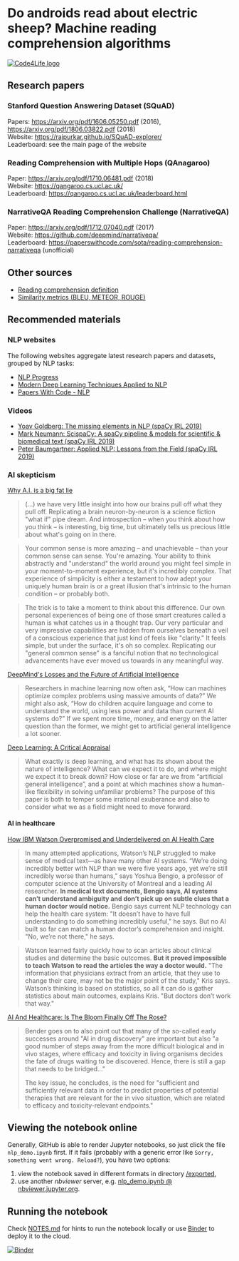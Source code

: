 # Do androids read about electric sheep? Machine reading comprehension algorithms

[![Code4Life logo](https://code4life.pl/assets/images/code4life-logo.png)](https://it.roche.pl/)

## Research papers

### Stanford Question Answering Dataset (SQuAD)

Papers: https://arxiv.org/pdf/1606.05250.pdf (2016), https://arxiv.org/pdf/1806.03822.pdf (2018)  
Website: https://rajpurkar.github.io/SQuAD-explorer/  
Leaderboard: see the main page of the website

### Reading Comprehension with Multiple Hops (QAnagaroo)

Paper: https://arxiv.org/pdf/1710.06481.pdf (2018)  
Website: https://qangaroo.cs.ucl.ac.uk/  
Leaderboard: https://qangaroo.cs.ucl.ac.uk/leaderboard.html

### NarrativeQA Reading Comprehension Challenge (NarrativeQA)

Paper: https://arxiv.org/pdf/1712.07040.pdf (2017)  
Website: https://github.com/deepmind/narrativeqa/  
Leaderboard: https://paperswithcode.com/sota/reading-comprehension-narrativeqa (unofficial)

## Other sources

- [Reading comprehension definition](https://en.wikipedia.org/wiki/Reading_comprehension)
- [Similarity metrics (BLEU, METEOR, ROUGE)](https://medium.com/explorations-in-language-and-learning/metrics-for-nlg-evaluation-c89b6a781054)

## Recommended materials

### NLP websites

The following websites aggregate latest research papers and datasets, grouped by NLP tasks:

- [NLP Progress](http://nlpprogress.com/)
- [Modern Deep Learning Techniques Applied to NLP](https://nlpoverview.com/)
- [Papers With Code - NLP](https://paperswithcode.com/area/natural-language-processing)

### Videos

- [Yoav Goldberg: The missing elements in NLP (spaCy IRL 2019)](https://youtu.be/e12danHhlic)
- [Mark Neumann: ScispaCy: A spaCy pipeline & models for scientific & biomedical text (spaCy IRL 2019)](https://youtu.be/2_HSKDALwuw)
- [Peter Baumgartner: Applied NLP: Lessons from the Field (spaCy IRL 2019)](https://youtu.be/QRGMJWwOU94)

### AI skepticism

[Why A.I. is a big fat lie](https://bigthink.com/technology-innovation/why-a-i-is-a-big-fat-lie)

> (...) we have very little insight into how our brains pull off what they pull off.
> Replicating a brain neuron-by-neuron is a science fiction "what if" pipe dream.
> And introspection – when you think about how you think – is interesting, big time,
> but ultimately tells us precious little about what's going on in there.

> Your common sense is more amazing – and unachievable – than your common sense can
> sense. You're amazing. Your ability to think abstractly and "understand" the world
> around you might feel simple in your moment-to-moment experience, but it's incredibly
> complex. That experience of simplicity is either a testament to how adept your
> uniquely human brain is or a great illusion that's intrinsic to the human
> condition – or probably both.

> The trick is to take a moment to think about this difference. Our own personal experiences
> of being one of those smart creatures called a human is what catches us in a thought trap.
> Our very particular and very impressive capabilities are hidden from ourselves beneath
> a veil of a conscious experience that just kind of feels like "clarity." It feels simple,
> but under the surface, it's oh so complex. Replicating our "general common sense" is
> a fanciful notion that no technological advancements have ever moved us towards in any
> meaningful way.

[DeepMind's Losses and the Future of Artificial Intelligence](https://www.wired.com/story/deepminds-losses-future-artificial-intelligence/)

> Researchers in machine learning now often ask, “How can machines optimize complex problems
> using massive amounts of data?” We might also ask, “How do children acquire language and
> come to understand the world, using less power and data than current AI systems do?” If
> we spent more time, money, and energy on the latter question than the former, we might
> get to artificial general intelligence a lot sooner.

[Deep Learning: A Critical Appraisal](https://arxiv.org/pdf/1801.00631v1.pdf)

> What exactly is deep learning, and what has its shown about the nature of intelligence?
> What can we expect it to do, and where might we expect it to break down? How close or
> far are we from “artificial general intelligence”, and a point at which machines show a
> human-like flexibility in solving unfamiliar problems? The purpose of this paper is both
> to temper some irrational exuberance and also to consider what we as a field might need
> to move forward.

#### AI in healthcare

[How IBM Watson Overpromised and Underdelivered on AI Health Care](https://spectrum.ieee.org/biomedical/diagnostics/how-ibm-watson-overpromised-and-underdelivered-on-ai-health-care)

> In many attempted applications, Watson’s NLP struggled to make sense of medical text—as
> have many other AI systems. “We’re doing incredibly better with NLP than we were five years
> ago, yet we’re still incredibly worse than humans,” says Yoshua Bengio, a professor of
> computer science at the University of Montreal and a leading AI researcher. **In medical
> text documents, Bengio says, AI systems can’t understand ambiguity and don’t pick up on
> subtle clues that a human doctor would notice.** Bengio says current NLP technology can
> help the health care system: "It doesn’t have to have full understanding to do something
> incredibly useful," he says. But no AI built so far can match a human doctor’s comprehension
> and insight. "No, we’re not there," he says.

> Watson learned fairly quickly how to scan articles about clinical studies and determine
> the basic outcomes. **But it proved impossible to teach Watson to read the articles 
> the way a doctor would.** "The information that physicians extract from an article, that
> they use to change their care, may not be the major point of the study," Kris says.
> Watson’s thinking is based on statistics, so all it can do is gather statistics about
> main outcomes, explains Kris. "But doctors don’t work that way."

[AI And Healthcare: Is The Bloom Finally Off The Rose?](https://www.forbes.com/sites/davidshaywitz/2019/08/23/ai-and-healthcare-is-the-bloom-finally-off-the-rose/amp/)

> Bender goes on to also point out that many of the so-called early successes around
> "AI in drug discovery" are important but also "a good number of steps away from the more
> difficult biological and in vivo stages, where efficacy and toxicity in living organisms
> decides the fate of drugs waiting to be discovered. Hence, there is still a gap that
> needs to be bridged…"
>
> The key issue, he concludes, is the need for "sufficient and sufficiently relevant data
> in order to predict properties of potential therapies that are relevant for the in vivo
> situation, which are related to efficacy and toxicity-relevant endpoints."

## Viewing the notebook online

Generally, GitHub is able to render Jupyter notebooks, so just click the file `nlp_demo.ipynb`
first. If it fails (probably with a generic error like `Sorry, something went wrong. Reload?`),
you have two options:

1. view the notebook saved in different formats in directory [/exported](/exported),
2. use another _nbviewer_ server, e.g.
   [nlp_demo.ipynb @ nbviewer.jupyter.org](https://nbviewer.jupyter.org/github/grzenkom/do-androids-read/blob/master/nlp_demo.ipynb).

## Running the notebook

Check [NOTES.md](NOTES.md) for hints to run the notebook locally or use
[Binder](https://mybinder.org/) to deploy it to the cloud.

[![Binder](https://mybinder.org/badge_logo.svg)](https://mybinder.org/v2/gh/grzenkom/do-androids-read/master?filepath=nlp_demo.ipynb)
